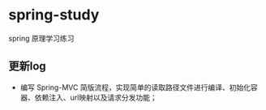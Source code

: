# spring-study
spring 原理学习练习

## 更新log

- 编写 Spring-MVC 简版流程，实现简单的读取路径文件进行编译、初始化容器、依赖注入、url映射以及请求分发功能；
